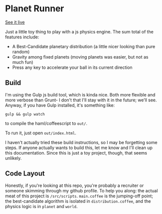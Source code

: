 # Planet Runner

<a href="http://kkuchta.github.io/planet_runner">See it live</a>

Just a little toy thing to play with a js physics engine.  The sum total of the features include:

- A Best-Candidate planetary distribution (a little nicer looking than pure random)
- Gravity among fixed planets (moving planets was easier, but not as much fun)
- Press any key to accelerate your ball in its current direction

## Build

I'm using the Gulp js build tool, which is kinda nice.  Both more flexible and more verbose than Grunt- I don't that I'll stay with it in the future; we'll see.  Anyway, if you have Gulp installed, it's something like:

```
gulp && gulp watch
```

to compile the haml/coffeescript to `out/`.

To run it, just open `out/index.html`.

I haven't actually tried these build instructions, so I may be forgetting some steps.  If anyone actually wants to build this, let me know and I'll clean up this documentation.  Since this is just a toy project, though, that seems unlikely.

## Code Layout

Honestly, if you're looking at this repo, you're probably a recruiter or someone skimming through my github profile.  To help you along: the actual meat of this project is `/src/scripts`.  `main.coffee` is the jumping-off point; the best-candidate algorithm is isolated in `distribution.coffee`, and the physics logic is in `planet` and `world`.
